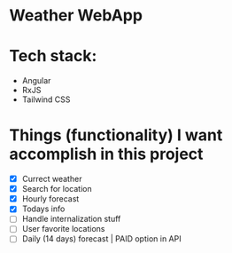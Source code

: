 # Weather WebApp

# Tech stack:

-   Angular
-   RxJS
-   Tailwind CSS

# Things (functionality) I want accomplish in this project

-   [x] Currect weather
-   [x] Search for location
-   [x] Hourly forecast
-   [x] Todays info
-   [ ] Handle internalization stuff
-   [ ] User favorite locations
-   [ ] Daily (14 days) forecast | PAID option in API
